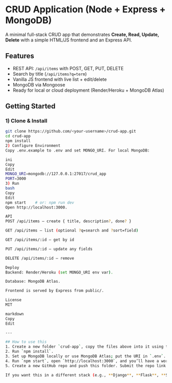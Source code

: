 # CRUD Application (Node + Express + MongoDB)

A minimal full-stack CRUD app that demonstrates **Create, Read, Update, Delete** with a simple HTML/JS frontend and an Express API.

## Features
- REST API: `/api/items` with POST, GET, PUT, DELETE
- Search by title (`/api/items?q=term`)
- Vanilla JS frontend with live list + edit/delete
- MongoDB via Mongoose
- Ready for local or cloud deployment (Render/Heroku + MongoDB Atlas)

## Getting Started

### 1) Clone & Install
```bash
git clone https://github.com/<your-username>/crud-app.git
cd crud-app
npm install
2) Configure Environment
Copy .env.example to .env and set MONGO_URI. For local MongoDB:

ini
Copy
Edit
MONGO_URI=mongodb://127.0.0.1:27017/crud_app
PORT=3000
3) Run
bash
Copy
Edit
npm start    # or: npm run dev
Open http://localhost:3000.

API
POST /api/items – create { title, description?, done? }

GET /api/items – list (optional ?q=search and ?sort=field)

GET /api/items/:id – get by id

PUT /api/items/:id – update any fields

DELETE /api/items/:id – remove

Deploy
Backend: Render/Heroku (set MONGO_URI env var).

Database: MongoDB Atlas.

Frontend is served by Express from public/.

License
MIT

markdown
Copy
Edit

---

## How to use this
1. Create a new folder `crud-app`, copy the files above into it using the same structure.
2. Run `npm install`.
3. Set up MongoDB locally or use MongoDB Atlas; put the URI in `.env`.
4. Run `npm start`, open `http://localhost:3000`, and you’ll have a working CRUD app.
5. Create a new GitHub repo and push this folder. Submit the repo link (and optional live link if you deploy).

If you want this in a different stack (e.g., **Django**, **Flask**, **Spring Boot**, or **React frontend**), say t